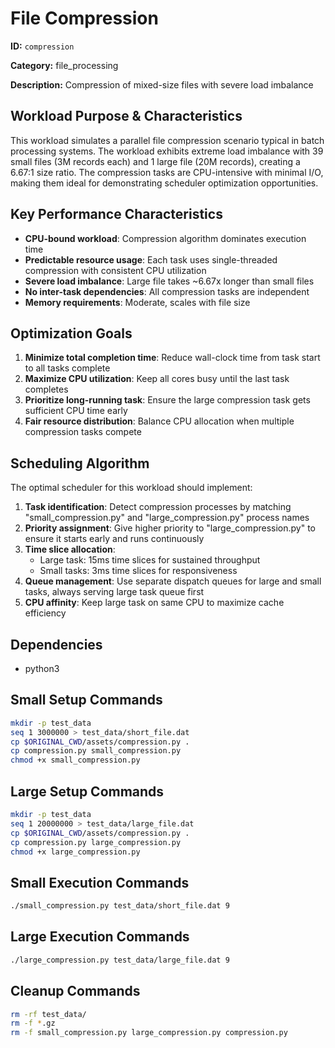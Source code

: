 # File Compression

**ID:** `compression`

**Category:** file_processing

**Description:** Compression of mixed-size files with severe load imbalance

## Workload Purpose & Characteristics

This workload simulates a parallel file compression scenario typical in batch processing systems. The workload exhibits extreme load imbalance with 39 small files (3M records each) and 1 large file (20M records), creating a 6.67:1 size ratio. The compression tasks are CPU-intensive with minimal I/O, making them ideal for demonstrating scheduler optimization opportunities.

## Key Performance Characteristics

- **CPU-bound workload**: Compression algorithm dominates execution time
- **Predictable resource usage**: Each task uses single-threaded compression with consistent CPU utilization
- **Severe load imbalance**: Large file takes ~6.67x longer than small files
- **No inter-task dependencies**: All compression tasks are independent
- **Memory requirements**: Moderate, scales with file size

## Optimization Goals

1. **Minimize total completion time**: Reduce wall-clock time from task start to all tasks complete
2. **Maximize CPU utilization**: Keep all cores busy until the last task completes
3. **Prioritize long-running task**: Ensure the large compression task gets sufficient CPU time early
4. **Fair resource distribution**: Balance CPU allocation when multiple compression tasks compete

## Scheduling Algorithm

The optimal scheduler for this workload should implement:

1. **Task identification**: Detect compression processes by matching "small_compression.py" and "large_compression.py" process names
2. **Priority assignment**: Give higher priority to "large_compression.py" to ensure it starts early and runs continuously
3. **Time slice allocation**:
   - Large task: 15ms time slices for sustained throughput
   - Small tasks: 3ms time slices for responsiveness
4. **Queue management**: Use separate dispatch queues for large and small tasks, always serving large task queue first
5. **CPU affinity**: Keep large task on same CPU to maximize cache efficiency

## Dependencies

- python3

## Small Setup Commands

```bash
mkdir -p test_data
seq 1 3000000 > test_data/short_file.dat
cp $ORIGINAL_CWD/assets/compression.py .
cp compression.py small_compression.py
chmod +x small_compression.py
```

## Large Setup Commands

```bash
mkdir -p test_data
seq 1 20000000 > test_data/large_file.dat
cp $ORIGINAL_CWD/assets/compression.py .
cp compression.py large_compression.py
chmod +x large_compression.py
```

## Small Execution Commands

```bash
./small_compression.py test_data/short_file.dat 9
```

## Large Execution Commands

```bash
./large_compression.py test_data/large_file.dat 9
```

## Cleanup Commands

```bash
rm -rf test_data/
rm -f *.gz
rm -f small_compression.py large_compression.py compression.py
```
